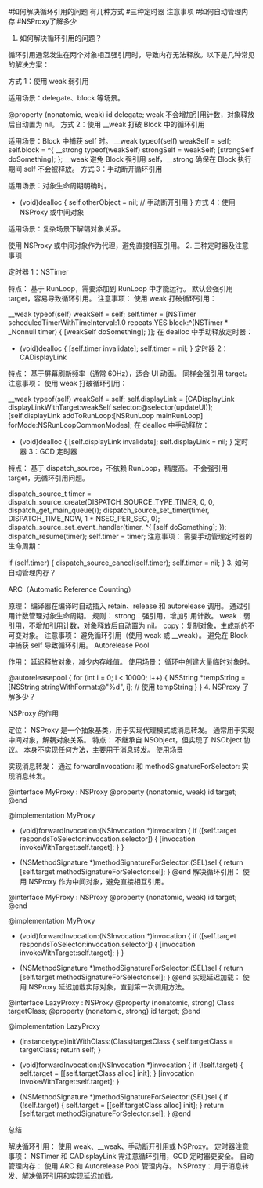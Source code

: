 #如何解决循环引用的问题 有几种方式
#三种定时器 注意事项
#如何自动管理内存
#NSProxy了解多少

1. 如何解决循环引用的问题？

循环引用通常发生在两个对象相互强引用时，导致内存无法释放。以下是几种常见的解决方案：

方式 1：使用 weak 弱引用

适用场景：delegate、block 等场景。

@property (nonatomic, weak) id<MyDelegate> delegate;
weak 不会增加引用计数，对象释放后自动置为 nil。
方式 2：使用 __weak 打破 Block 中的循环引用

适用场景：Block 中捕获 self 时。
__weak typeof(self) weakSelf = self;
self.block = ^{
    __strong typeof(weakSelf) strongSelf = weakSelf;
    [strongSelf doSomething];
};
__weak 避免 Block 强引用 self，__strong 确保在 Block 执行期间 self 不会被释放。
方式 3：手动断开循环引用

适用场景：对象生命周期明确时。

- (void)dealloc {
    self.otherObject = nil; // 手动断开引用
}
方式 4：使用 NSProxy 或中间对象

适用场景：复杂场景下解耦对象关系。

使用 NSProxy 或中间对象作为代理，避免直接相互引用。
2. 三种定时器及注意事项

定时器 1：NSTimer

特点：
基于 RunLoop，需要添加到 RunLoop 中才能运行。
默认会强引用 target，容易导致循环引用。
注意事项：
使用 weak 打破循环引用：

__weak typeof(self) weakSelf = self;
self.timer = [NSTimer scheduledTimerWithTimeInterval:1.0 repeats:YES block:^(NSTimer * _Nonnull timer) {
    [weakSelf doSomething];
}];
在 dealloc 中手动释放定时器：

- (void)dealloc {
    [self.timer invalidate];
    self.timer = nil;
}
定时器 2：CADisplayLink

特点：
基于屏幕刷新频率（通常 60Hz），适合 UI 动画。
同样会强引用 target。
注意事项：
使用 weak 打破循环引用：

__weak typeof(self) weakSelf = self;
self.displayLink = [CADisplayLink displayLinkWithTarget:weakSelf selector:@selector(updateUI)];
[self.displayLink addToRunLoop:[NSRunLoop mainRunLoop] forMode:NSRunLoopCommonModes];
在 dealloc 中手动释放：

- (void)dealloc {
    [self.displayLink invalidate];
    self.displayLink = nil;
}
定时器 3：GCD 定时器

特点：
基于 dispatch_source，不依赖 RunLoop，精度高。
不会强引用 target，无循环引用问题。

dispatch_source_t timer = dispatch_source_create(DISPATCH_SOURCE_TYPE_TIMER, 0, 0, dispatch_get_main_queue());
dispatch_source_set_timer(timer, DISPATCH_TIME_NOW, 1 * NSEC_PER_SEC, 0);
dispatch_source_set_event_handler(timer, ^{
    [self doSomething];
});
dispatch_resume(timer);
self.timer = timer;
注意事项：
需要手动管理定时器的生命周期：

if (self.timer) {
    dispatch_source_cancel(self.timer);
    self.timer = nil;
}
3. 如何自动管理内存？

ARC（Automatic Reference Counting）

原理：
编译器在编译时自动插入 retain、release 和 autorelease 调用。
通过引用计数管理对象生命周期。
规则：
strong：强引用，增加引用计数。
weak：弱引用，不增加引用计数，对象释放后自动置为 nil。
copy：复制对象，生成新的不可变对象。
注意事项：
避免循环引用（使用 weak 或 __weak）。
避免在 Block 中捕获 self 导致循环引用。
Autorelease Pool

作用：
延迟释放对象，减少内存峰值。
使用场景：
循环中创建大量临时对象时。

@autoreleasepool {
    for (int i = 0; i < 10000; i++) {
        NSString *tempString = [NSString stringWithFormat:@"%d", i];
        // 使用 tempString
    }
}
4. NSProxy 了解多少？

NSProxy 的作用

定位：
NSProxy 是一个抽象基类，用于实现代理模式或消息转发。
通常用于实现中间对象，解耦对象关系。
特点：
不继承自 NSObject，但实现了 NSObject 协议。
本身不实现任何方法，主要用于消息转发。
使用场景

实现消息转发：
通过 forwardInvocation: 和 methodSignatureForSelector: 实现消息转发。

@interface MyProxy : NSProxy
@property (nonatomic, weak) id target;
@end

@implementation MyProxy
- (void)forwardInvocation:(NSInvocation *)invocation {
    if ([self.target respondsToSelector:invocation.selector]) {
        [invocation invokeWithTarget:self.target];
    }
}

- (NSMethodSignature *)methodSignatureForSelector:(SEL)sel {
    return [self.target methodSignatureForSelector:sel];
}
@end
解决循环引用：
使用 NSProxy 作为中间对象，避免直接相互引用。

@interface MyProxy : NSProxy
@property (nonatomic, weak) id target;
@end

@implementation MyProxy
- (void)forwardInvocation:(NSInvocation *)invocation {
    if ([self.target respondsToSelector:invocation.selector]) {
        [invocation invokeWithTarget:self.target];
    }
}

- (NSMethodSignature *)methodSignatureForSelector:(SEL)sel {
    return [self.target methodSignatureForSelector:sel];
}
@end
实现延迟加载：
使用 NSProxy 延迟加载实际对象，直到第一次调用方法。

@interface LazyProxy : NSProxy
@property (nonatomic, strong) Class targetClass;
@property (nonatomic, strong) id target;
@end

@implementation LazyProxy
- (instancetype)initWithClass:(Class)targetClass {
    self.targetClass = targetClass;
    return self;
}

- (void)forwardInvocation:(NSInvocation *)invocation {
    if (!self.target) {
        self.target = [[self.targetClass alloc] init];
    }
    [invocation invokeWithTarget:self.target];
}

- (NSMethodSignature *)methodSignatureForSelector:(SEL)sel {
    if (!self.target) {
        self.target = [[self.targetClass alloc] init];
    }
    return [self.target methodSignatureForSelector:sel];
}
@end


总结

解决循环引用：
使用 weak、__weak、手动断开引用或 NSProxy。
定时器注意事项：
NSTimer 和 CADisplayLink 需注意循环引用，GCD 定时器更安全。
自动管理内存：
使用 ARC 和 Autorelease Pool 管理内存。
NSProxy：
用于消息转发、解决循环引用和实现延迟加载。
